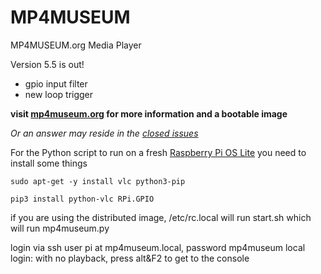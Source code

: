 # MP4MUSEUM
MP4MUSEUM.org Media Player

Version 5.5 is out! 

- gpio input filter
- new loop trigger


__visit [mp4museum.org](http://mp4museum.org) for more information and a bootable image__ 

_Or an answer may reside in the [closed issues](https://github.com/JuliusCode/MP4MUSEUM/issues?q=is%3Aissue+is%3Aclosed)_



For the Python script to run on a fresh [Raspberry Pi OS Lite](https://www.raspberrypi.com/software/operating-systems/) you need to install some things

`sudo apt-get -y install vlc python3-pip`

`pip3 install python-vlc RPi.GPIO`

if you are using the distributed image, /etc/rc.local will run start.sh which will run mp4museum.py

login via ssh user pi at mp4museum.local, password mp4museum
local login: with no playback, press alt&F2 to get to the console
